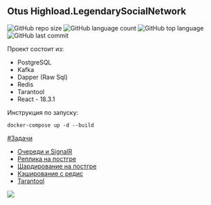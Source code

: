 ## Otus Highload.LegendarySocialNetwork
![GitHub repo size](https://img.shields.io/github/repo-size/olegtar83/OtusHomework?style=plastic)
![GitHub language count](https://img.shields.io/github/languages/count/olegtar83/OtusHomework?style=plastic)
![GitHub top language](https://img.shields.io/github/languages/top/olegtar83/OtusHomework?style=plastic) 
![GitHub last commit](https://img.shields.io/github/last-commit/olegtar83/OtusHomework?color=red&style=plastic)

Проект состоит из:
* PostgreSQL
* Kafka
* Dapper (Raw Sql)
* Redis
* Tarantool
* React - 18.3.1

Инструкция по запуску:
```
docker-compose up -d --build
```

[#Задачи](https://github.com/olegtar83/OtusHomework/tree/master/Reports)

* [Очереди и SignalR](https://github.com/olegtar83/OtusHomework/tree/master/Reports/Queues)
* [Реплика на постгре](https://github.com/olegtar83/OtusHomework/tree/master/Reports/Replica)
* [Шардирование на постгре](https://github.com/olegtar83/OtusHomework/tree/master/Reports/Sharding)
* [Кэширование с редис](https://github.com/olegtar83/OtusHomework/tree/master/Reports/Cache)
* [Tarantool](https://github.com/olegtar83/OtusHomework/tree/master/Reports/Tarantool)
  

![](https://api.visitorbadge.io/api/VisitorHit?user=olegtar83&repo=OtusHomework&countColor=%237B1E7A)
